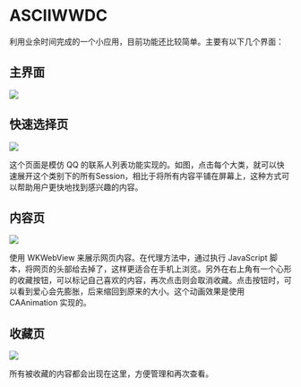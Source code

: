 # ASCIIWWDC
利用业余时间完成的一个小应用，目前功能还比较简单。主要有以下几个界面：

## 主界面
![](http://7xnyik.com1.z0.glb.clouddn.com/%E4%B8%BB%E9%A1%B5%E9%9D%A2.png-pic)

## 快速选择页
![](http://7xnyik.com1.z0.glb.clouddn.com/%E5%BF%AB%E9%80%9F%E9%80%89%E6%8B%A9%E9%A1%B5.png-pic)

这个页面是模仿 QQ 的联系人列表功能实现的。如图，点击每个大类，就可以快速展开这个类别下的所有Session，相比于将所有内容平铺在屏幕上，这种方式可以帮助用户更快地找到感兴趣的内容。

## 内容页
![](http://7xnyik.com1.z0.glb.clouddn.com/%E5%86%85%E5%AE%B9%E9%A1%B5.png-pic)

使用 WKWebView 来展示网页内容。在代理方法中，通过执行 JavaScript 脚本，将网页的头部给去掉了，这样更适合在手机上浏览。另外在右上角有一个心形的收藏按钮，可以标记自己喜欢的内容，再次点击则会取消收藏。点击按钮时，可以看到爱心会先膨胀，后来缩回到原来的大小。这个动画效果是使用 CAAnimation 实现的。
## 收藏页
![](http://7xnyik.com1.z0.glb.clouddn.com/%E6%94%B6%E8%97%8F.png-pic)

所有被收藏的内容都会出现在这里，方便管理和再次查看。
